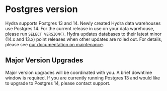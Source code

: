 # Postgres version

Hydra supports Postgres 13 and 14. Newly created Hydra data warehouses use Postgres 14. For the current release in use on your data warehouse, please run `SELECT VERSION()`. Hydra updates databases to their latest minor (14.x and 13.x) point releases when other updates are rolled out. For details, please see [our documentation on maintenance](maintenance.md).

## Major Version Upgrades

Major version upgrades will be coordinated with you. A brief downtime window is required. If you are currently running Postgres 13 and would like to upgrade to Postgres 14, please contact support.
